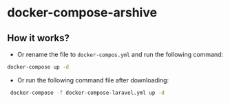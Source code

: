 # docker-compose-arshive

## How it works?

- Or rename the file to `docker-compos.yml` and run the following command:
```bash
docker-compose up -d
```
- Or run the following command file after downloading:
```bash
 docker-compose -f docker-compose-laravel.yml up -d
 ```
